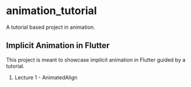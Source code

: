 # animation_tutorial

A tutorial based project in animation.

## Implicit Animation in Flutter

This project is meant to showcase implicit animation in Flutter guided by a tutorial.

1. Lecture 1 - AnimatedAlign